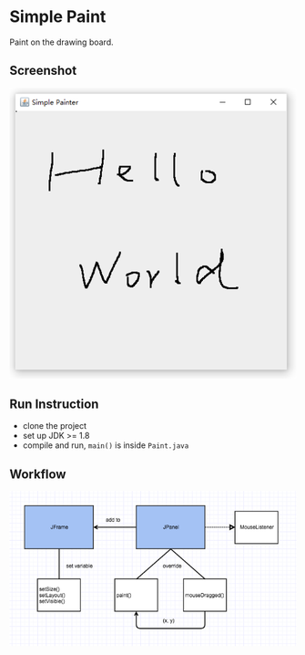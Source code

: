# Simple Paint

Paint on the drawing board.

## Screenshot

![screenshot.png](img/screenshot.png)

## Run Instruction

- clone the project
- set up JDK >= 1.8
- compile and run, `main()` is inside `Paint.java`

## Workflow

![simple-paint-workflow.png](img/simple-paint-workflow.png)

